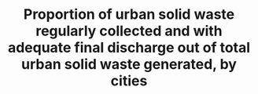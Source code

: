 ---
data_non_statistical: true
goal_meta_link: http://unstats.un.org/sdgs/files/metadata-compilation/Metadata-Goal-11.pdf
graph_title: Proportion of urban solid waste regularly collected and with adequate
  final discharge out of total urban solid waste generated, by cities
graph_type: line
has_metadata: true
indicator: 11.6.1
indicator_definition: The recycling rate is the tonnage recycled from municipal waste
  divided by the total municipal waste arising. Recycling includes material recycling,
  composting and anaerobic digestion. Municipal waste consists to a large extent of
  waste generated by households, but may also include similar wastes generated by
  small businesses and public institutions and collected by the municipality; this
  latter part of municipal waste may vary from municipality to municipality and from
  country to country, depending on the local waste management system (Eurostat, 2013)
indicator_name: Proportion of urban solid waste regularly collected and with adequate
  final discharge out of total urban solid waste generated, by cities
indicator_sort_order: 11-06-01
indicator_variable: null
layout: indicator
method_of_computation: Solid waste recycling = ( volume of waste recycled / total
  collected waste ) * 100  Benchmark  Min = 0% Max = 63.33% Calculated from data from
  2010 to 2012 available at Eurostat (2014). __* = 50 Obtained from European Parliament,
  Council of the European Union (2008). Standardization (S) see report for Standardization
  details
national_geographical_coverage: United States
permalink: /11-6-1/
published: true
rationale_interpretation: Recycling and reusing solid waste is a way to reduce the
  amount of waste to be disposed in landfills. A prosper city seeks to recycle the
  most part of its solid waste to increase the lifespan of its landfills and to profit
  solid waste as much as possible.
reporting_status: notstarted
sdg_goal: 11
source_active_1: true
source_notes_1: null
source_title_1: null
target: By 2030, reduce the adverse per capita environmental impact of cities, including
  by paying special attention to air quality and municipal and other waste management.
target_id: '11.6'
title: Proportion of urban solid waste regularly collected and with adequate final
  discharge out of total urban solid waste generated, by cities
un_custodial_agency: 'UN Habitat, UNSD (Partnering Agencies: UNEP)'
un_designated_tier: '2'
variable_description: null
variable_notes: null
---